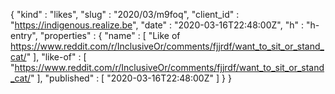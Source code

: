 {
  "kind" : "likes",
  "slug" : "2020/03/m9foq",
  "client_id" : "https://indigenous.realize.be",
  "date" : "2020-03-16T22:48:00Z",
  "h" : "h-entry",
  "properties" : {
    "name" : [ "Like of https://www.reddit.com/r/InclusiveOr/comments/fjjrdf/want_to_sit_or_stand_cat/" ],
    "like-of" : [ "https://www.reddit.com/r/InclusiveOr/comments/fjjrdf/want_to_sit_or_stand_cat/" ],
    "published" : [ "2020-03-16T22:48:00Z" ]
  }
}
